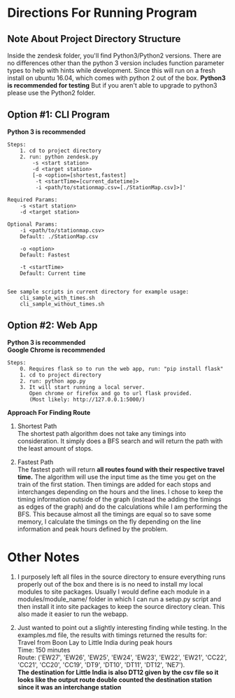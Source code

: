 # Directions For Running Program

## Note About Project Directory Structure
Inside the zendesk folder, you'll find Python3/Python2 versions.  There are no differences other than the python 3 version includes function parameter types to help with hints while development.  Since this will run on a fresh install on ubuntu 16.04, which comes with python 2 out of the box.  **Python3 is recommended for testing**  But if you aren't able to upgrade to python3 please use the Python2 folder.

## Option #1: CLI Program
**Python 3 is recommended**  

    Steps:
        1. cd to project directory
        2. run: python zendesk.py  
            -s <start station> 
            -d <target station> 
            [-o <option=[shortest,fastest] 
             -t <startTime=[current_datetime]>
             -i <path/to/stationmap.csv=[./StationMap.csv]>]'  

    Required Params:
        -s <start station> 
        -d <target station>  
        
    Optional Params:
        -i <path/to/stationmap.csv>
        Default: ./StationMap.csv 

        -o <option>
        Default: Fastest

        -t <startTime>
        Default: Current time


    See sample scripts in current directory for example usage:
        cli_sample_with_times.sh
        cli_sample_without_times.sh


## Option #2: Web App
**Python 3 is recommended**  
**Google Chrome is recommended** 
    
    Steps:
        0. Requires flask so to run the web app, run: "pip install flask"
        1. cd to project directory
        2. run: python app.py
        3. It will start running a local server.  
           Open chrome or firefox and go to url flask provided.
           (Most likely: http://127.0.0.1:5000/)


**Approach For Finding Route**
1. Shortest Path  
The shortest path algorithm does not take any timings into consideration.  It simply does a BFS search and will return the path with the least amount of stops.

2. Fastest Path  
The fastest path will return **all routes found with their respective travel time.**  The algorithm  will use the input time as the time you get on the train of the first station.  Then timings are added for each stops and interchanges depending on the hours and the lines.  I chose to keep the timing information outside of the graph (instead the adding the timings as edges of the graph) and do the calculations while I am performing the BFS. This because almost all the timings are equal so to save some memory, I calculate the timings on the fly depending on the line information and peak hours defined by the problem. 

# Other Notes
1. I purposely left all files in the source directory to ensure everything runs properly out of the box and there is is no need to install my local modules to site packages.  Usually I would define each module in a modules/module_name/ folder in which I can run a setup.py script and then install it into site packages to keep the source directory clean.  This also made it easier to run the webapp.

2. Just wanted to point out a slightly interesting finding while testing.  In the examples.md file, the results with timings returned the results for:  
 Travel from Boon Lay to Little India during peak hours  
 Time: 150 minutes  
 Route: 
('EW27', 'EW26', 'EW25', 'EW24', 'EW23', 'EW22', 'EW21', 'CC22', 'CC21', 'CC20', 'CC19', 'DT9', 'DT10', 'DT11', 'DT12', 'NE7').  
**The destination for Little India is also DT12 given by the csv file so it looks like the output route double counted the destination station since it was an interchange station**